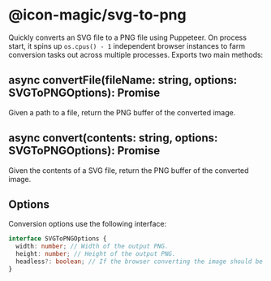 # @icon-magic/svg-to-png

Quickly converts an SVG file to a PNG file using Puppeteer. On process start, it spins up `os.cpus() - 1` independent browser instances to farm conversion tasks out across multiple processes. Exports two main methods:

## async convertFile(fileName: string, options: SVGToPNGOptions): Promise<Buffer>

Given a path to a file, return the PNG buffer of the converted image.

## async convert(contents: string, options: SVGToPNGOptions): Promise<Buffer>

Given the contents of a SVG file, return the PNG buffer of the converted image.

## Options

Conversion options use the following interface:

```typescript
interface SVGToPNGOptions {
  width: number; // Width of the output PNG.
  height: number; // Height of the output PNG.
  headless?: boolean; // If the browser converting the image should be headless or not. Useful for debugging.
}
```
